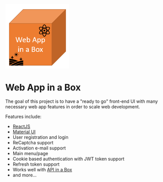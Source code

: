 <img src="./images/logo.png" width="200">

# Web App in a Box

The goal of this project is to have a "ready to go" front-end UI with many necessary web app features in order to scale web development.

Features include:

- [ReactJS](https://reactjs.org/)
- [Material UI](https://material-ui.com/)
- User registration and login
- ReCaptcha support
- Activation e-mail support
- Main menu/page
- Cookie based authentication with JWT token support
- Refresh token support
- Works well with [API in a Box](https://github.com/hirre/api-in-a-box)
- and more...

